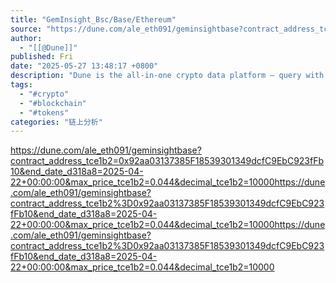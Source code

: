 ```yaml
---
title: "GemInsight_Bsc/Base/Ethereum"
source: "https://dune.com/ale_eth091/geminsightbase?contract_address_tce1b2=0x92aa03137385F18539301349dcfC9EbC923fFb10&end_date_d318a8=2025-04-22+00:00:00&max_price_tce1b2=0.044&decimal_tce1b2=10000https://dune.com/ale_eth091/geminsightbase?contract_address_tce1b2%3D0x92aa03137385F18539301349dcfC9EbC923fFb10&end_date_d318a8=2025-04-22+00:00:00&max_price_tce1b2=0.044&decimal_tce1b2=10000https://dune.com/ale_eth091/geminsightbase?contract_address_tce1b2%3D0x92aa03137385F18539301349dcfC9EbC923fFb10&end_date_d318a8=2025-04-22+00:00:00&max_price_tce1b2=0.044&decimal_tce1b2=10000"
author:
  - "[[@Dune]]"
published: Fri
date: "2025-05-27 13:48:17 +0800"
description: "Dune is the all-in-one crypto data platform — query with SQL, stream data via APIs & DataShare, and publish interactive dashboards across 100+ blockchains."
tags:
  - "#crypto"
  - "#blockchain"
  - "#tokens"
categories: "链上分析"
---
```

https://dune.com/ale_eth091/geminsightbase?contract_address_tce1b2=0x92aa03137385F18539301349dcfC9EbC923fFb10&end_date_d318a8=2025-04-22+00:00:00&max_price_tce1b2=0.044&decimal_tce1b2=10000https://dune.com/ale_eth091/geminsightbase?contract_address_tce1b2%3D0x92aa03137385F18539301349dcfC9EbC923fFb10&end_date_d318a8=2025-04-22+00:00:00&max_price_tce1b2=0.044&decimal_tce1b2=10000https://dune.com/ale_eth091/geminsightbase?contract_address_tce1b2%3D0x92aa03137385F18539301349dcfC9EbC923fFb10&end_date_d318a8=2025-04-22+00:00:00&max_price_tce1b2=0.044&decimal_tce1b2=10000
